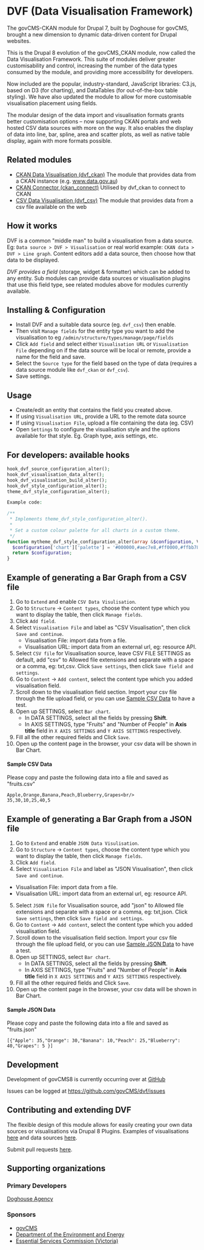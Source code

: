 # DVF (Data Visualisation Framework)

The govCMS-CKAN module for Drupal 7, built by Doghouse for govCMS, brought a new
dimension to dynamic data-driven content for Drupal websites.

This is the Drupal 8 evolution of the govCMS_CKAN module, now called the Data
Visualisation Framework. This suite of modules deliver greater customisability
and control, increasing the number of the data types consumed by the module,
and providing more accessibility for developers.

Now included are the popular, industry-standard, JavaScript libraries: C3.js,
based on D3 (for charting), and DataTables (for out-of-the-box table styling).
We have also updated the module to allow for more customisable visualisation
placement using fields.

The modular design of the data import and visualisation formats grants better
customisation options – now supporting CKAN portals and web hosted CSV data
sources with more on the way. It also enables the display of data into line,
bar, spline, area and scatter plots, as well as native table display, again
with more formats possible.

## Related modules

* [CKAN Data Visualisation (dvf_ckan)](https://www.drupal.org/project/dvf_ckan)
  The module that provides data from a CKAN instance (e.g. www.data.gov.au)
* [CKAN Connector (ckan_connect)](https://www.drupal.org/project/ckan_connect)
  Utilised by dvf_ckan to connect to CKAN
* [CSV Data Visualisation (dvf_csv)](https://www.drupal.org/project/dvf_csv)
  The module that provides data from a csv file available on the web

## How it works

DVF is a common "middle man" to build a visualisation from a data source. Eg:
`Data source > DVF > Visualisation` or real world example: `CKAN data > DVF >
Line graph`. Content editors add a data source, then choose how that data to
be displayed.

*DVF provides a field* (storage, widget & formatter) which can be added to any
entity. Sub modules can provide data sources or visualisation plugins that use
this field type, see related modules above for modules currently available.

## Installing & Configuration

* Install DVF and a suitable data source (eg. `dvf_csv`) then enable.
* Then visit `Manage fields` for the entity type you want to add the
  visualisation to eg `/admin/structure/types/manage/page/fields`
* Click `Add field` and select either `Visualisation URL` or
  `Visualisation File` depending on if the data source will be local or remote,
  provide a name for the field and save.
* Select the `Source type` for the field based on the type of data (requires a
  data source module like `dvf_ckan` or `dvf_csv`).
* Save settings.

## Usage

* Create/edit an entity that contains the field you created above.
* If using `Visualisation URL`, provide a URL to the remote data source
* If using `Visualisation File`, upload a file containing the data (eg. CSV)
* Open `Settings` to configure the visualisation style and the options
  available for that style. Eg. Graph type, axis settings, etc.

## For developers: available hooks

```php
hook_dvf_source_configuration_alter();
hook_dvf_visualisation_data_alter();
hook_dvf_visualisation_build_alter();
hook_dvf_style_configuration_alter();
theme_dvf_style_configuration_alter();

Example code:

/**
 * Implements theme_dvf_style_configuration_alter().
 *
 * Set a custom colour palette for all charts in a custom theme.
 */
function mytheme_dvf_style_configuration_alter(array &$configuration, VisualisationInterface $visualisation) {
  $configuration['chart']['palette'] = '#000000,#aec7e8,#ff0000,#ffbb78,#fff000';
  return $configuration;
}
```
## Example of generating a Bar Graph from a CSV file

1. Go to `Extend` and enable `CSV Data Visulisation`.
2. Go to `Structure` -> `Content types`, choose the content type which you want to display the table, then click `Manage fields`.
3. Click `Add field`.
4. Select `Visualisation File` and label as "CSV Visualisation", then click `Save and continue`.
    - Visualisation File: import data from a file.
    - Visualisation URL: import data from an external url, eg: resource API.
5. Select `CSV file` for Visualisation source, leave CSV FILE SETTINGS as default, add "csv" to Allowed file extensions
   and separate with a space or a comma, eg: txt,csv. Click `Save settings`, then click `Save field and settings`.
6. Go to `Content` -> `Add content`, select the content type which you added visualisation field.
7. Scroll down to the visualisation field section. Import your csv file through the file upload field, or you can use
   <a href="#sample_csv_data">Sample CSV Data</a> to have a test.
8. Open up SETTINGS, select `Bar chart`.
   - In DATA SETTINGS, select all the fields by pressing <strong>Shift</strong>.
   - In AXIS SETTINGS, type "Fruits" and "Number of People" in <strong>Axis title</strong> field in `X AXIS SETTINGS`
     and `Y AXIS SETTINGS` respectively.
9. Fill all the other required fields and Click `Save`.
10. Open up the content page in the browser, your csv data will be shown in Bar Chart.

#### <a id="sample_csv_data">Sample CSV Data</a>
Please copy and paste the following data into a file and saved as "fruits.csv"<br/>
```
Apple,Orange,Banana,Peach,Blueberry,Grapes<br/>
35,30,10,25,40,5
```

## Example of generating a Bar Graph from a JSON file
1. Go to `Extend` and enable `JSON Data Visulisation`.
2. Go to `Structure` -> `Content types`, choose the content type which you want to display the table, then click `Manage fields`.
3. Click `Add field`.
4. Select `Visualisation File` and label as "JSON Visualisation", then click `Save and continue`.
  - Visualisation File: import data from a file.
  - Visualisation URL: import data from an external url, eg: resource API.
5. Select `JSON file` for Visualisation source, add "json" to Allowed file extensions
   and separate with a space or a comma, eg: txt,json. Click `Save settings`, then click `Save field and settings`.
6. Go to `Content` -> `Add content`, select the content type which you added visualisation field.
7. Scroll down to the visualisation field section. Import your csv file through the file upload field, or you can use
   <a href="#sample_json_data">Sample JSON Data</a> to have a test.
8. Open up SETTINGS, select `Bar chart`.
   - In DATA SETTINGS, select all the fields by pressing <strong>Shift</strong>.
   - In AXIS SETTINGS, type "Fruits" and "Number of People" in <strong>Axis title</strong> field in `X AXIS SETTINGS` and `Y AXIS SETTINGS` respectively.
9. Fill all the other required fields and Click `Save`.
10. Open up the content page in the browser, your csv data will be shown in Bar Chart.

#### <a id="sample_json_data">Sample JSON Data</a>
Please copy and paste the following data into a file and saved as "fruits.json"<br/>
```
[{"Apple": 35,"Orange": 30,"Banana": 10,"Peach": 25,"Blueberry": 40,"Grapes": 5 }]
```

## Development

Development of govCMS8 is currently occurring over at
[GitHub](https://github.com/govCMS/dvf)

Issues can be logged at https://github.com/govCMS/dvf/issues

## Contributing and extending DVF

The flexible design of this module allows for easily creating your own data
sources or visualisations via Drupal 8 Plugins. Examples of visualisations
[here](https://github.com/govCMS/dvf/tree/8.x-1.x/src/Plugin) and data sources
[here](https://github.com/govCMS/dvf/tree/8.x-1.x/dvf_csv).

Submit pull requests [here](https://github.com/govCMS/dvf/pulls).

## Supporting organizations

### Primary Developers

[Doghouse Agency](http://doghouse.agency)

### Sponsors

* [govCMS](https://www.govcms.gov.au/)
* [Department of the Environment and Energy](http://www.environment.gov.au/)
* [Essential Services Commission (Victoria)](https://www.esc.vic.gov.au/)
